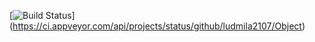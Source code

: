 [![Build Status](https://ci.appveyor.com/api/projects/status/github/ludmila2107/Object)] 
(https://ci.appveyor.com/api/projects/status/github/ludmila2107/Object)

